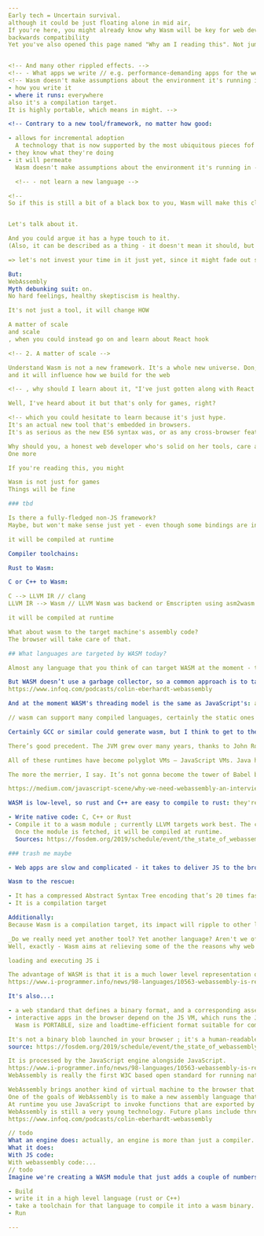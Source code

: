 ```yaml
---
Early tech = Uncertain survival.
although it could be just floating alone in mid air, 
If you're here, you might already know why Wasm will be key for web developers and their peers.
backwards compatibility
Yet you've also opened this page named "Why am I reading this". Not jumping to conclusions here, but you might have your doubts!


<!-- And many other rippled effects. -->
<!-- - What apps we write // e.g. performance-demanding apps for the web -->
<!-- Wasm doesn't make assumptions about the environment it's running in.
- how you write it
- where it runs: everywhere
also it's a compilation target.
It is highly portable, which means in might. -->

<!-- Contrary to a new tool/framework, no matter how good:

- allows for incremental adoption
  A technology that is now supported by the most ubiquitous pieces fof software is here to stay.
- they know what they're doing
- it will permeate
  Wasm doesn't make assumptions about the environment it's running in - which is a powerful feature. -->

  <!-- - not learn a new language -->

<!--
So if this is still a bit of a black box to you, Wasm will make this clearer. -->


Let's talk about it.

And you could argue it has a hype touch to it.  
(Also, it can be described as a thing - it doesn't mean it should, but words belong everybody)

=> let's not invest your time in it just yet, since it might fade out soon anyways

But:  
WebAssembly 
Myth debunking suit: on.
No hard feelings, healthy skeptiscism is healthy.

It's not just a tool, it will change HOW

A matter of scale
and scale
, when you could instead go on and learn about React hook

<!-- 2. A matter of scale -->

Understand Wasm is not a new framework. It's a whole new universe. Don;t get fooled "it's super new"... "just an MVP"
and it will influence how we build for the web

<!-- , why should I learn about it, "I've just gotten along with React hooks and my inbox is flooded with web news". -->

Well, I've heard about it but that's only for games, right?

<!-- which you could hesitate to learn because it's just hype.
It's an actual new tool that's embedded in browsers.
It's as serious as the new ES6 syntax was, or as any cross-browser feature. -->

Why should you, a honest web developer who's solid on her tools, care about WebAssembly?
One more

If you're reading this, you might

Wasm is not just for games
Things will be fine

### tbd

Is there a fully-fledged non-JS framework?
Maybe, but won't make sense just yet - even though some bindings are in-place, JS is still best for DOM manipulation and others.

it will be compiled at runtime

Compiler toolchains:

Rust to Wasm:

C or C++ to Wasm:

C --> LLVM IR // clang  
LLVM IR --> Wasm // LLVM Wasm was backend or Emscripten using asm2wasm

it will be compiled at runtime

What about wasm to the target machine's assembly code?  
The browser will take care of that.

## What languages are targeted by WASM today?

Almost any language that you think of can target WASM at the moment - they have just got different levels of maturity.

But WASM doesn’t use a garbage collector, so a common approach is to take a garbage collector and compile it to WASM. You can find C++ garbage collector implementations, and you can compile and ship that as part of your application. That’s going to add extra size, bloat and is pretty inefficient. So At some point in the future, WASM will likely support garbage collection. Maybe: rather than having its own garbage collector, it will interact with the host’s garbage collector.
https://www.infoq.com/podcasts/colin-eberhardt-webassembly

And at the moment WASM's threading model is the same as JavaScript's: a single thread of execution. When you invoke a WASM function, your JavaScript virtual machine yields to WASM. So you won’t have JavaScript and WASM running in parallel. You can have web workers, just like you can in JavaScript, so you can parallelise like that.

// wasm can support many compiled languages, certainly the static ones right now — particularly the ones that use LLVM. Microsoft has their own compiler so they’ll be doing wasm from a different compiler framework, but that’s great. The more, the merrier.

Certainly GCC or similar could generate wasm, but I think to get to the dynamic languages, like I mentioned Dart, or Ruby, or Python, even JavaScript — that’s gonna require some extensions that I mentioned earlier, like: garbage collection hooks, JIT support, things like that. Otherwise they just won’t be competitive.

There’s good precedent. The JVM grew over many years, thanks to John Rose grew things like `invokedynamic` and other hooks for just in time compilation optimizations like polymorphic inline caching so the JVM is actually a credible dynamic language platform.

All of these runtimes have become polyglot VMs — JavaScript VMs. Java hasn’t died just because the JVM now supports Clojure, and Scala, and other languages. We’re almost at the second golden age of programming languages, you know, take Rust, Haskell, Idris, and other languages.

The more the merrier, I say. It’s not gonna become the tower of Babel because I think JavaScript will be the lingua franca of the browser, today and tomorrow. If you’re writing front-end code or really anything that’s not on the critical path when you profile.

https://medium.com/javascript-scene/why-we-need-webassembly-an-interview-with-brendan-eich-7fb2a60b0723

WASM is low-level, so rust and C++ are easy to compile to rust: they're medium-level, and don't need garbage collection.

- Write native code: C, C++ or Rust
- Compile it to a wasm module ; currently LLVM targets work best. The compiler tool chain that currently has the most support for WebAssembly is called LLVM. There are a number of different front-ends and back-ends that can be plugged into LLVM.
  Once the module is fetched, it will be compiled at runtime.
  Sources: https://fosdem.org/2019/schedule/event/the_state_of_webassembly_in_2019/

### trash me maybe

- Web apps are slow and complicated - it takes to deliver JS to the browser (because JS is sent in a non-compact text format), and it takes time + it is complicated to execute it (to warm up the JS code to run quickly within the browser). We end up with: on the one hand, a complicated dev toolchain to reduce the payloads sent to the browser (think Babel, minification, tree shaking, minification, transpiling etc.) ; on the other hand, an advanced runtime with multiple levels of optimisation (JIT compilers and optimizers do a great job but the whole JS running path is still slow complicated). Projects such as ASM.js took a stab at it, but loading large ASM.js resources was still slow (+ ASM was not universally implemented).

Wasm to the rescue:

- It has a compressed Abstract Syntax Tree encoding that’s 20 times faster.
- It is a compilation target

Additionally:  
Because Wasm is a compilation target, its impact will ripple to other languages too.

_Do we really need yet another tool? Yet another language? Aren't we of finally having a break from frontend fatigue, with webpack + Angular or React?_
Well, exactly - Wasm aims at relieving some of the the reasons why web dev tooling is complicated and evolving so fast. But it can also do much more - Wasm is a vision for the future ofhe web, and of programming in general.

loading and executing JS i

The advantage of WASM is that it is a much lower level representation of the program than the equivalent JavaScript. This makes it possible for the engine to run the code much faster than the more sophisticated and expressive JavaScript. The limited range of expression that WASM allows probably means that you aren't going to be writing directly to it. Instead the idea is that a compiler will produce WASM from other langauges.
https://www.i-programmer.info/news/98-languages/10563-webassembly-is-ready-for-use.html

It's also...:

- a web standard that defines a binary format, and a corresponding assembly-like text format for executable code in web pages
- interactive apps in the browser depend on the JS VM, which runs the JS language. That's how it's been. Wasm brings in another virtual machine, another runtime. But contrary to JS that is rather high-level, Wasm is much more low-level.
  Wasm is PORTABLE, size and loadtime-efficient format suitable for compilation to the web (and others).

It's not a binary blob launched in your browser ; it's a human-readable code bytecode that is compiled at runtime.
source: https://fosdem.org/2019/schedule/event/the_state_of_webassembly_in_2019/

It is processed by the JavaScript engine alongside JavaScript.
https://www.i-programmer.info/news/98-languages/10563-webassembly-is-ready-for-use.html
WebAssembly is really the first W3C based open standard for running native code in the browser, and they recently standardized their support for threading.

WebAssembly brings another kind of virtual machine to the browser that is a much more low-level language.
One of the goals of WebAssembly is to make a new assembly language that is a compilation target for a wide range of other languages such as C++, Java, C# and Rust. C++ is highly mature, Rust is maturing rapidly. Java and C# are a little further behind because of the lack of garbage collection support in WebAssembly. At some point in the future WebAssembly will have it’s own garbage collection perhaps by using the Javascript garbage collector.
At runtime you use JavaScript to invoke functions that are exported by your WebAssembly instance. It should be noted that at the moment there is quite a lot of complexity involved in interfacing between WebAssembly and JavaScript. A lot of this complexity comes from the type system.
WebAssembly is still a very young technology. Future plans include threading support, garbage collection support, multiple value returns.
https://www.infoq.com/podcasts/colin-eberhardt-webassembly

// todo
What an engine does: actually, an engine is more than just a compiler.
What it does:
With JS code:
With webassembly code:...
// todo
Imagine we're creating a WASM module that just adds a couple of numbers together:

- Build
- write it in a high level language (rust or C++)
- take a toolchain for that language to compile it into a wasm binary.
- Run

---
```

